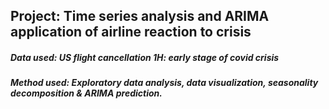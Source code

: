 ## Project: Time series analysis and ARIMA application of airline reaction to crisis

##### Data used: US flight cancellation 1H: early stage of covid crisis
##### Method used: Exploratory data analysis, data visualization, seasonality decomposition & ARIMA prediction.
